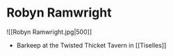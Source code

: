 # Robyn Ramwright

![[Robyn Ramwright.jpg|500]]

- Barkeep at the Twisted Thicket Tavern in [[Tiselles]]
